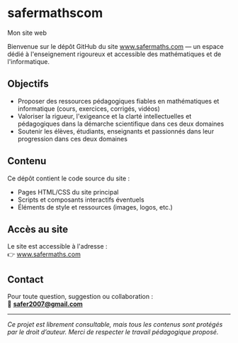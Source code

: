 # safermathscom

Mon site web

Bienvenue sur le dépôt GitHub du site www.safermaths.com — un espace dédié à l'enseignement rigoureux et accessible des mathématiques et de l'informatique.

## Objectifs

- Proposer des ressources pédagogiques fiables en mathématiques et informatique (cours, exercices, corrigés, vidéos)
- Valoriser la rigueur, l'exigeance et la clarté intellectuelles et pédagogiques dans la démarche scientifique dans ces deux domaines
- Soutenir les élèves, étudiants, enseignants et passionnés dans leur progression dans ces deux domaines

## Contenu

Ce dépôt contient le code source du site :
- Pages HTML/CSS du site principal
- Scripts et composants interactifs éventuels
- Éléments de style et ressources (images, logos, etc.)

## Accès au site

Le site est accessible à l'adresse :  
👉 www.safermaths.com 

## Contact

Pour toute question, suggestion ou collaboration :  
📧 **safer2007@gmail.com**

---

*Ce projet est librement consultable, mais tous les contenus sont protégés par le droit d’auteur. Merci de respecter le travail pédagogique proposé.*
